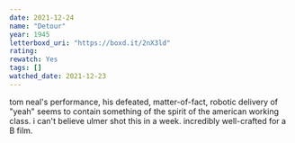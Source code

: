 ```yaml
---
date: 2021-12-24
name: "Detour"
year: 1945
letterboxd_uri: "https://boxd.it/2nX3ld"
rating: 
rewatch: Yes
tags: []
watched_date: 2021-12-23
---
```


tom neal's performance, his defeated, matter-of-fact, robotic delivery of "yeah" seems to contain something of the spirit of the american working class. i can't believe ulmer shot this in a week. incredibly well-crafted for a B film.

